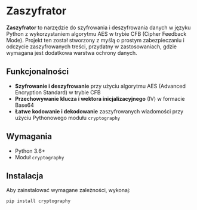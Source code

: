 # Zaszyfrator

**Zaszyfrator** to narzędzie do szyfrowania i deszyfrowania danych w języku Python z wykorzystaniem algorytmu AES w trybie CFB (Cipher Feedback Mode). Projekt ten został stworzony z myślą o prostym zabezpieczaniu i odczycie zaszyfrowanych treści, przydatny w zastosowaniach, gdzie wymagana jest dodatkowa warstwa ochrony danych.

## Funkcjonalności
- **Szyfrowanie i deszyfrowanie** przy użyciu algorytmu AES (Advanced Encryption Standard) w trybie CFB
- **Przechowywanie klucza i wektora inicjalizacyjnego** (IV) w formacie Base64
- **Łatwe kodowanie i dekodowanie** zaszyfrowanych wiadomości przy użyciu Pythonowego modułu `cryptography`

## Wymagania
- Python 3.6+
- Moduł `cryptography`

## Instalacja
Aby zainstalować wymagane zależności, wykonaj:
```bash
pip install cryptography
